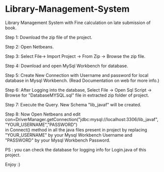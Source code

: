 # Library-Management-System
Library Management System with Fine calculation on late submission of book.

Step 1: Download the zip file of the project.

Step 2: Open Netbeans.

Step 3: Select File-> Import Project -> From Zip -> Browse the zip file.

Step 4: Download and open MySql Workbench for database.

Step 5: Create New Connection with Username and password for local database in Mysql Workbench. (Read Documentation on web for more info.)

Step 6: After Logging into the database, Select File -> Open Sql Script -> Browse for "DatabaseMYSQL.sql" file 
	      in extracted zip folder of project.
	      
Step 7: Execute the Query. New Schema "lib_javaf" will be created.

Step 8: Now Open Netbeans and edit 
	        	con=DriverManager.getConnection("jdbc:mysql://localhost:3306/lib_javaf","YOUR_USERNAME","PASSWORD")			
	in Connect() method in all the java files present in project by replacing "YOUR_USERNAME" by your Mysql Workbench Username
      	and "PASSWORD" by your Mysql Workbench Password.

PS : you can check the database for logging info for Login.java of this project.

Enjoy :) 
